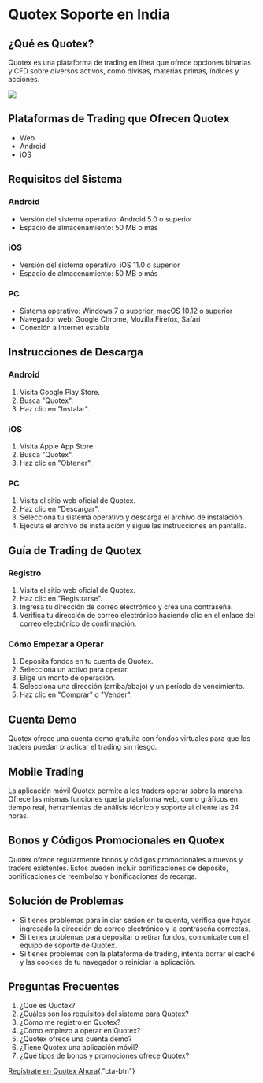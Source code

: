 # Quotex Soporte en India

## ¿Qué es Quotex?

Quotex es una plataforma de trading en línea que ofrece opciones
binarias y CFD sobre diversos activos, como divisas, materias primas,
índices y acciones.

[![](https://static.quotex.io/files/4_en/300_250.jpg)](https://traff.sbs/brokerqxlid)

## Plataformas de Trading que Ofrecen Quotex

-   Web
-   Android
-   iOS

## Requisitos del Sistema

### Android

-   Versión del sistema operativo: Android 5.0 o superior
-   Espacio de almacenamiento: 50 MB o más

### iOS

-   Versión del sistema operativo: iOS 11.0 o superior
-   Espacio de almacenamiento: 50 MB o más

### PC

-   Sistema operativo: Windows 7 o superior, macOS 10.12 o superior
-   Navegador web: Google Chrome, Mozilla Firefox, Safari
-   Conexión a Internet estable

## Instrucciones de Descarga

### Android

1.  Visita Google Play Store.
2.  Busca "Quotex".
3.  Haz clic en "Instalar".

### iOS

1.  Visita Apple App Store.
2.  Busca "Quotex".
3.  Haz clic en "Obtener".

### PC

1.  Visita el sitio web oficial de Quotex.
2.  Haz clic en "Descargar".
3.  Selecciona tu sistema operativo y descarga el archivo de
    instalación.
4.  Ejecuta el archivo de instalación y sigue las instrucciones en
    pantalla.

## Guía de Trading de Quotex

### Registro

1.  Visita el sitio web oficial de Quotex.
2.  Haz clic en "Registrarse".
3.  Ingresa tu dirección de correo electrónico y crea una contraseña.
4.  Verifica tu dirección de correo electrónico haciendo clic en el
    enlace del correo electrónico de confirmación.

### Cómo Empezar a Operar

1.  Deposita fondos en tu cuenta de Quotex.
2.  Selecciona un activo para operar.
3.  Elige un monto de operación.
4.  Selecciona una dirección (arriba/abajo) y un período de vencimiento.
5.  Haz clic en "Comprar" o "Vender".

## Cuenta Demo

Quotex ofrece una cuenta demo gratuita con fondos virtuales para que los
traders puedan practicar el trading sin riesgo.

## Mobile Trading

La aplicación móvil Quotex permite a los traders operar sobre la marcha.
Ofrece las mismas funciones que la plataforma web, como gráficos en
tiempo real, herramientas de análisis técnico y soporte al cliente las
24 horas.

## Bonos y Códigos Promocionales en Quotex

Quotex ofrece regularmente bonos y códigos promocionales a nuevos y
traders existentes. Estos pueden incluir bonificaciones de depósito,
bonificaciones de reembolso y bonificaciones de recarga.

## Solución de Problemas

-   Si tienes problemas para iniciar sesión en tu cuenta, verifica que
    hayas ingresado la dirección de correo electrónico y la contraseña
    correctas.
-   Si tienes problemas para depositar o retirar fondos, comunícate con
    el equipo de soporte de Quotex.
-   Si tienes problemas con la plataforma de trading, intenta borrar el
    caché y las cookies de tu navegador o reiniciar la aplicación.

## Preguntas Frecuentes

1.  ¿Qué es Quotex?
2.  ¿Cuáles son los requisitos del sistema para Quotex?
3.  ¿Cómo me registro en Quotex?
4.  ¿Cómo empiezo a operar en Quotex?
5.  ¿Quotex ofrece una cuenta demo?
6.  ¿Tiene Quotex una aplicación móvil?
7.  ¿Qué tipos de bonos y promociones ofrece Quotex?

[Regístrate en Quotex
Ahora](\%22https://traff.sbs/brokerqxlid\%22){."cta-btn"}


